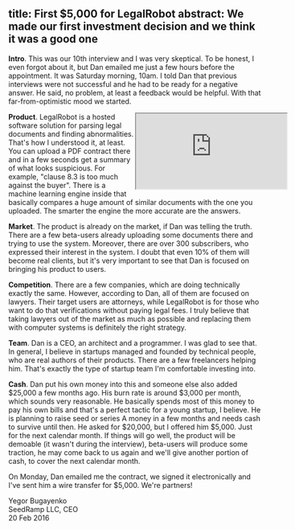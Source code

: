 title: First $5,000 for LegalRobot
abstract: We made our first investment decision and we think it was a good one
--

**Intro**.
This was our 10th interview and I was very skeptical. To be honest,
I even forgot about it, but Dan emailed me just a few hours before the
appointment. It was Saturday morning, 10am. I told Dan that previous
interviews were not successful and he had to be ready for a negative answer.
He said, no problem, at least a feedback would be helpful. With that far-from-optimistic
mood we started.

<div style='width:50%;float:right'>
  <div class='film'>
    <iframe class='video' src='https://www.youtube.com/embed/rXUz5--si1s?controls=2'
      allowfullscreen=''></iframe>
  </div>
</div>

**Product**.
LegalRobot is a hosted software solution for parsing legal documents
and finding abnormalities. That's how I understood it, at least. You can
upload a PDF contract there and in a few seconds get a summary of what
looks suspicious. For example, "clause 8.3 is too much against the buyer".
There is a machine learning engine inside that basically compares
a huge amount of similar documents with the one you uploaded. The smarter
the engine the more accurate are the answers.

**Market**.
The product is already on the market, if Dan was telling the truth. There
are a few beta-users already uploading some documents there and trying to
use the system. Moreover, there are over 300 subscribers, who expressed
their interest in the system. I doubt that even 10% of them will become
real clients, but it's very important to see that Dan is focused on
bringing his product to users.

**Competition**.
There are a few companies, which are doing technically exactly the same. However,
according to Dan, all of them are focused on lawyers. Their target users
are attorneys, while LegalRobot is for those who want to do that verifications
without paying legal fees. I truly believe that taking lawyers out of the
market as much as possible and replacing them with computer systems is
definitely the right strategy.

**Team**.
Dan is a CEO, an architect and a programmer. I was glad to see that.
In general, I believe in startups managed and founded by technical people,
who are real authors of their products. There are a few freelancers helping
him. That's exactly the type of startup team I'm comfortable investing into.

**Cash**.
Dan put his own money into this and someone else also added $25,000 a few
months ago. His burn rate is around $3,000 per month, which sounds very
reasonable. He basically spends most of this money to pay his own bills
and that's a perfect tactic for a young startup, I believe. He is
planning to raise seed or series A money in a few months and needs
cash to survive until then. He asked for $20,000, but I offered him $5,000.
Just for the next calendar month. If things will go well, the product
will be demoable (it wasn't during the interview), beta-users will produce
some traction, he may come back to us again and we'll give another portion
of cash, to cover the next calendar month.

On Monday, Dan emailed me the contract, we signed it electronically and I've
sent him a wire transfer for $5,000. We're partners!

Yegor Bugayenko<br/>
SeedRamp LLC, CEO<br/>
20 Feb 2016

